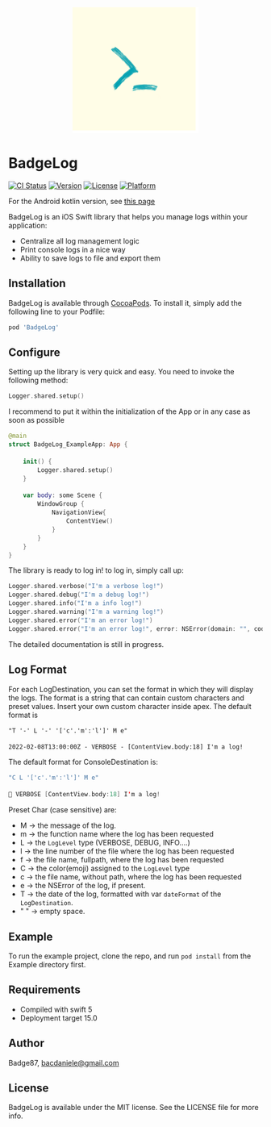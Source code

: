 <p align="center">
<img src="https://github.com/Badge87/BadgeLog/blob/master/Example/BadgeLog/Images.xcassets/AppIcon.appiconset/1024.png?raw=true" width="250" height="250">
</p>

# BadgeLog

[![CI Status](https://img.shields.io/travis/Badge87/BadgeLog.svg?style=flat)](https://travis-ci.org/Badge87/BadgeLog)
[![Version](https://img.shields.io/cocoapods/v/BadgeLog.svg?style=flat)](https://cocoapods.org/pods/BadgeLog)
[![License](https://img.shields.io/cocoapods/l/BadgeLog.svg?style=flat)](https://cocoapods.org/pods/BadgeLog)
[![Platform](https://img.shields.io/cocoapods/p/BadgeLog.svg?style=flat)](https://cocoapods.org/pods/BadgeLog)

For the Android kotlin version, see [this page](https://github.com/Badge87/BadgeLogK)

BadgeLog is an iOS Swift library that helps you manage logs within your application:

- Centralize all log management logic
- Print console logs in a nice way
- Ability to save logs to file and export them


## Installation

BadgeLog is available through [CocoaPods](https://cocoapods.org). To install
it, simply add the following line to your Podfile:

```ruby
pod 'BadgeLog'
```


## Configure
Setting up the library is very quick and easy. You need to invoke the following method:

```swift
Logger.shared.setup()
```
I recommend to put it within the initialization of the App or in any case as soon as possible
```swift
@main
struct BadgeLog_ExampleApp: App {
    
    init() {
        Logger.shared.setup()
    }
    
    var body: some Scene {
        WindowGroup {
            NavigationView{
                ContentView()
            }
        }
    }
}
```

The library is ready to log in! to log in, simply call up:

```swift
Logger.shared.verbose("I'm a verbose log!")
Logger.shared.debug("I'm a debug log!")
Logger.shared.info("I'm a info log!")
Logger.shared.warning("I'm a warning log!")
Logger.shared.error("I'm an error log!")
Logger.shared.error("I'm an error log!", error: NSError(domain: "", code: 999, userInfo: [NSLocalizedDescriptionKey: "Fake Exception"]))
```

The detailed documentation is still in progress.

## Log Format

For each LogDestination, you can set the format in which they will display the logs. The format is a string that can contain custom characters and preset values.
Insert your own custom character inside apex.
The default format is

```
"T '-' L '-' '['c'.'m':'l']' M e"

2022-02-08T13:00:00Z - VERBOSE - [ContentView.body:18] I'm a log!
```
The default format for ConsoleDestination is:
```swift
"C L '['c'.'m':'l']' M e"

📣 VERBOSE [ContentView.body:18] I'm a log!
```

Preset Char (case sensitive) are:
- M -> the message of the log.
- m -> the function name where the log has been requested
- L -> the `LogLevel` type (VERBOSE, DEBUG, INFO....)
- l -> the line number of the file where the log has been requested
- f -> the file name, fullpath, where the log has been requested
- C -> the color(emoji) assigned to the `LogLevel` type
- c -> the file name, without path, where the log has been requested
- e -> the NSError of the log, if present.
- T -> the date of the log, formatted with var `dateFormat` of the `LogDestination`.
- " " -> empty space.

## Example

To run the example project, clone the repo, and run `pod install` from the Example directory first.

## Requirements
- Compiled with swift 5
- Deployment target 15.0


## Author

Badge87, bacdaniele@gmail.com

## License

BadgeLog is available under the MIT license. See the LICENSE file for more info.
